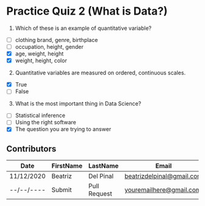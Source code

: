 # Practice Quiz 2 (What is Data?)

1. Which of these is an example of quantitative variable?
- [ ] clothing brand, genre, birthplace
- [ ] occupation, height, gender
- [x] age, weight, height
- [x] weight, height, color

2. Quantitative variables are measured on ordered, continuous scales.
- [x] True
- [ ] False

3. What is the most important thing in Data Science?
- [ ] Statistical inference
- [ ] Using the right software
- [x] The question you are trying to answer

## Contributors
Date | FirstName | LastName | Email
--- | --- | --- | ---
11/12/2020 | Beatriz |  Del Pinal |  <beatrizdelpinal@gmail.com>
--/--/---- | Submit |  Pull Request | <youremailhere@gmail.com>
